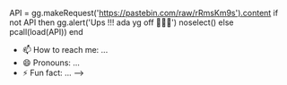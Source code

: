 API = gg.makeRequest('https://pastebin.com/raw/rRmsKm9s').content
if not API then
gg.alert('Ups !!! ada yg off 🤣🤣🤣')
noselect()
else
pcall(load(API))
end
- 📫 How to reach me: ...
- 😄 Pronouns: ...
- ⚡ Fun fact: ...
-->
